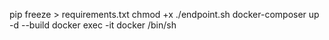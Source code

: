 pip freeze > requirements.txt
chmod +x ./endpoint.sh
docker-composer up -d --build
docker exec -it docker /bin/sh
